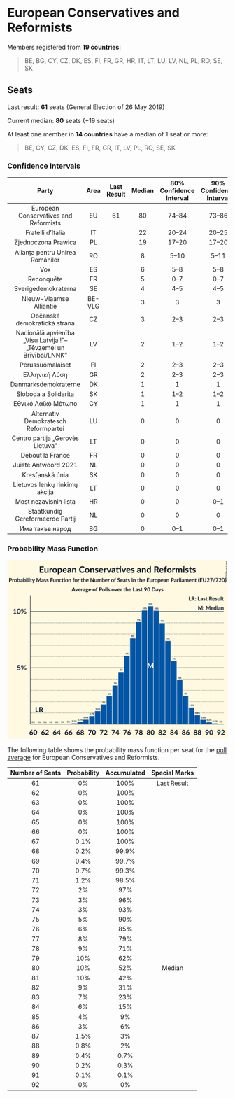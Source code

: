 # European Conservatives and Reformists

Members registered from **19 countries**:

> BE, BG, CY, CZ, DK, ES, FI, FR, GR, HR, IT, LT, LU, LV, NL, PL, RO, SE, SK

## Seats

Last result: **61** seats (General Election of 26 May 2019)

Current median: **80** seats (+19 seats)

At least one member in **14 countries** have a median of 1 seat or more:

> BE, CY, CZ, DK, ES, FI, FR, GR, IT, LV, PL, RO, SE, SK

### Confidence Intervals

| Party | Area | Last Result | Median | 80% Confidence Interval | 90% Confidence Interval | 95% Confidence Interval | 99% Confidence Interval |
|:-----:|:----:|:-----------:|:------:|:-----------------------:|:-----------------------:|:-----------------------:|:-----------------------:|
| European Conservatives and Reformists | EU | 61 | 80 | 74–84 | 73–86 | 71–87 | 69–89 |
| Fratelli d’Italia | IT | | 22 | 20–24 | 20–25 | 20–26 | 19–27 |
| Zjednoczona Prawica | PL | | 19 | 17–20 | 17–20 | 17–20 | 16–21 |
| Alianța pentru Unirea Românilor | RO | | 8 | 5–10 | 5–11 | 5–11 | 4–11 |
| Vox | ES | | 6 | 5–8 | 5–8 | 5–8 | 5–9 |
| Reconquête | FR | | 5 | 0–7 | 0–7 | 0–8 | 0–9 |
| Sverigedemokraterna | SE | | 4 | 4–5 | 4–5 | 3–5 | 3–5 |
| Nieuw-Vlaamse Alliantie | BE-VLG | | 3 | 3 | 3 | 3 | 2–4 |
| Občanská demokratická strana | CZ | | 3 | 2–3 | 2–3 | 2–3 | 2–4 |
| Nacionālā apvienība „Visu Latvijai!”–„Tēvzemei un Brīvībai/LNNK” | LV | | 2 | 1–2 | 1–2 | 1–2 | 1–2 |
| Perussuomalaiset | FI | | 2 | 2–3 | 2–3 | 2–3 | 2–3 |
| Ελληνική Λύση | GR | | 2 | 2–3 | 2–3 | 2–3 | 1–3 |
| Danmarksdemokraterne | DK | | 1 | 1 | 1 | 1 | 1 |
| Sloboda a Solidarita | SK | | 1 | 1–2 | 1–2 | 1–2 | 1–2 |
| Εθνικό Λαϊκό Μέτωπο | CY | | 1 | 1 | 1 | 1 | 1 |
| Alternativ Demokratesch Reformpartei | LU | | 0 | 0 | 0 | 0 | 0 |
| Centro partija „Gerovės Lietuva“ | LT | | 0 | 0 | 0 | 0 | 0 |
| Debout la France | FR | | 0 | 0 | 0 | 0 | 0 |
| Juiste Antwoord 2021 | NL | | 0 | 0 | 0 | 0 | 0 |
| Kresťanská únia | SK | | 0 | 0 | 0 | 0 | 0 |
| Lietuvos lenkų rinkimų akcija | LT | | 0 | 0 | 0 | 0 | 0 |
| Most nezavisnih lista | HR | | 0 | 0 | 0–1 | 0–1 | 0–1 |
| Staatkundig Gereformeerde Partij | NL | | 0 | 0 | 0 | 0 | 0 |
| Има такъв народ | BG | | 0 | 0–1 | 0–1 | 0–1 | 0–1 |

### Probability Mass Function

![Graph with seats probability mass function not yet produced](average-2024-05-31-seats-pmf-europeanconservativesandreformists.png "Seats Probability Mass Function")

The following table shows the probability mass function per seat for the [poll average](average-2024-05-31.html) for European Conservatives and Reformists.

| Number of Seats | Probability | Accumulated | Special Marks |
|:---------------:|:-----------:|:-----------:|:-------------:|
| 61 | 0% | 100% | Last Result |
| 62 | 0% | 100% |  |
| 63 | 0% | 100% |  |
| 64 | 0% | 100% |  |
| 65 | 0% | 100% |  |
| 66 | 0% | 100% |  |
| 67 | 0.1% | 100% |  |
| 68 | 0.2% | 99.9% |  |
| 69 | 0.4% | 99.7% |  |
| 70 | 0.7% | 99.3% |  |
| 71 | 1.2% | 98.5% |  |
| 72 | 2% | 97% |  |
| 73 | 3% | 96% |  |
| 74 | 3% | 93% |  |
| 75 | 5% | 90% |  |
| 76 | 6% | 85% |  |
| 77 | 8% | 79% |  |
| 78 | 9% | 71% |  |
| 79 | 10% | 62% |  |
| 80 | 10% | 52% | Median |
| 81 | 10% | 42% |  |
| 82 | 9% | 31% |  |
| 83 | 7% | 23% |  |
| 84 | 6% | 15% |  |
| 85 | 4% | 9% |  |
| 86 | 3% | 6% |  |
| 87 | 1.5% | 3% |  |
| 88 | 0.8% | 2% |  |
| 89 | 0.4% | 0.7% |  |
| 90 | 0.2% | 0.3% |  |
| 91 | 0.1% | 0.1% |  |
| 92 | 0% | 0% |  |


